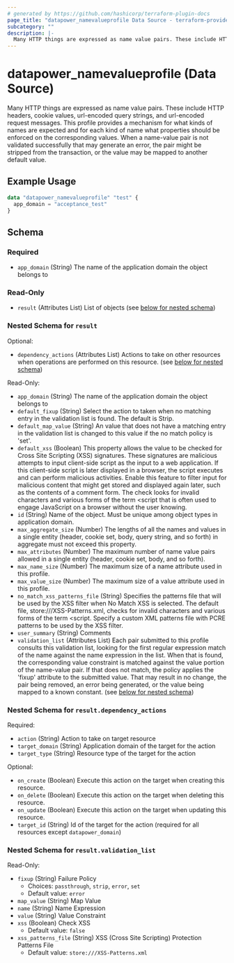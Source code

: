 ```yaml
---
# generated by https://github.com/hashicorp/terraform-plugin-docs
page_title: "datapower_namevalueprofile Data Source - terraform-provider-datapower"
subcategory: ""
description: |-
  Many HTTP things are expressed as name value pairs. These include HTTP headers, cookie values, url-encoded query strings, and url-encoded request messages. This profile provides a mechanism for what kinds of names are expected and for each kind of name what properties should be enforced on the corresponding values. When a name-value pair is not validated successfully that may generate an error, the pair might be stripped from the transaction, or the value may be mapped to another default value.
---
```


# datapower_namevalueprofile (Data Source)

Many HTTP things are expressed as name value pairs. These include HTTP headers, cookie values, url-encoded query strings, and url-encoded request messages. This profile provides a mechanism for what kinds of names are expected and for each kind of name what properties should be enforced on the corresponding values. When a name-value pair is not validated successfully that may generate an error, the pair might be stripped from the transaction, or the value may be mapped to another default value.

## Example Usage

```terraform
data "datapower_namevalueprofile" "test" {
  app_domain = "acceptance_test"
}
```

<!-- schema generated by tfplugindocs -->
## Schema

### Required

- `app_domain` (String) The name of the application domain the object belongs to

### Read-Only

- `result` (Attributes List) List of objects (see [below for nested schema](#nestedatt--result))

<a id="nestedatt--result"></a>
### Nested Schema for `result`

Optional:

- `dependency_actions` (Attributes List) Actions to take on other resources when operations are performed on this resource. (see [below for nested schema](#nestedatt--result--dependency_actions))

Read-Only:

- `app_domain` (String) The name of the application domain the object belongs to
- `default_fixup` (String) Select the action to taken when no matching entry in the validation list is found. The default is Strip.
- `default_map_value` (String) An value that does not have a matching entry in the validation list is changed to this value if the no match policy is 'set'.
- `default_xss` (Boolean) This property allows the value to be checked for Cross Site Scripting (XSS) signatures. These signatures are malicious attempts to input client-side script as the input to a web application. If this client-side script is later displayed in a browser, the script executes and can perform malicious activities. Enable this feature to filter input for malicious content that might get stored and displayed again later, such as the contents of a comment form. The check looks for invalid characters and various forms of the term &lt;script that is often used to engage JavaScript on a browser without the user knowing.
- `id` (String) Name of the object. Must be unique among object types in application domain.
- `max_aggregate_size` (Number) The lengths of all the names and values in a single entity (header, cookie set, body, query string, and so forth) in aggregate must not exceed this property.
- `max_attributes` (Number) The maximum number of name value pairs allowed in a single entity (header, cookie set, body, and so forth).
- `max_name_size` (Number) The maximum size of a name attribute used in this profile.
- `max_value_size` (Number) The maximum size of a value attribute used in this profile.
- `no_match_xss_patterns_file` (String) Specifies the patterns file that will be used by the XSS filter when No Match XSS is selected. The default file, store:///XSS-Patterns.xml, checks for invalid characters and various forms of the term &lt;script. Specify a custom XML patterns file with PCRE patterns to be used by the XSS filter.
- `user_summary` (String) Comments
- `validation_list` (Attributes List) Each pair submitted to this profile consults this validation list, looking for the first regular expression match of the name against the name expression in the list. When that is found, the corresponding value constraint is matched against the value portion of the name-value pair. If that does not match, the policy applies the 'fixup' attribute to the submitted value. That may result in no change, the pair being removed, an error being generated, or the value being mapped to a known constant. (see [below for nested schema](#nestedatt--result--validation_list))

<a id="nestedatt--result--dependency_actions"></a>
### Nested Schema for `result.dependency_actions`

Required:

- `action` (String) Action to take on target resource
- `target_domain` (String) Application domain of the target for the action
- `target_type` (String) Resource type of the target for the action

Optional:

- `on_create` (Boolean) Execute this action on the target when creating this resource.
- `on_delete` (Boolean) Execute this action on the target when deleting this resource.
- `on_update` (Boolean) Execute this action on the target when updating this resource.
- `target_id` (String) Id of the target for the action (required for all resources except `datapower_domain`)


<a id="nestedatt--result--validation_list"></a>
### Nested Schema for `result.validation_list`

Read-Only:

- `fixup` (String) Failure Policy
  - Choices: `passthrough`, `strip`, `error`, `set`
  - Default value: `error`
- `map_value` (String) Map Value
- `name` (String) Name Expression
- `value` (String) Value Constraint
- `xss` (Boolean) Check XSS
  - Default value: `false`
- `xss_patterns_file` (String) XSS (Cross Site Scripting) Protection Patterns File
  - Default value: `store:///XSS-Patterns.xml`
